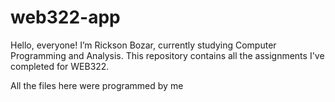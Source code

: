 # web322-app

Hello, everyone! I’m Rickson Bozar, currently studying Computer Programming and Analysis. 
This repository contains all the assignments I've completed for WEB322.

All the files here were programmed by me